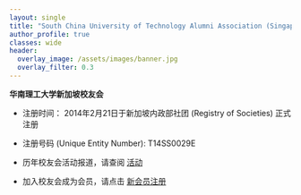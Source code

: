 ```yaml
---
layout: single
title: "South China University of Technology Alumni Association (Singapore)"
author_profile: true
classes: wide
header:
  overlay_image: /assets/images/banner.jpg
  overlay_filter: 0.3
---
```


**华南理工大学新加坡校友会**

- 注册时间： 2014年2月21日于新加坡内政部社团 (Registry of Societies) 正式注册
- 注册号码 (Unique Entity Number): T14SS0029E

- 历年校友会活动报道，请查阅 [活动](/news)  
- 加入校友会成为会员，请点击 [新会员注册](/apply)


